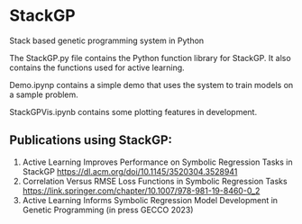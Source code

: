 # StackGP
Stack based genetic programming system in Python


The StackGP.py file contains the Python function library for StackGP. It also contains the functions used for active learning. 

Demo.ipynp contains a simple demo that uses the system to train models on a sample problem.

StackGPVis.ipynb contains some plotting features in development. 

## Publications using StackGP: 

1. Active Learning Improves Performance on Symbolic Regression Tasks in StackGP https://dl.acm.org/doi/10.1145/3520304.3528941 
2. Correlation Versus RMSE Loss Functions in Symbolic Regression Tasks https://link.springer.com/chapter/10.1007/978-981-19-8460-0_2
3. Active Learning Informs Symbolic Regression Model Development in Genetic Programming (in press GECCO 2023)
